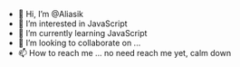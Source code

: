 - 👋 Hi, I’m @Aliasik
- 👀 I’m interested in JavaScript
- 🌱 I’m currently learning JavaScript
- 💞️ I’m looking to collaborate on ...
- 📫 How to reach me ... no need reach me yet, calm down

<!---
Aliasik/Aliasik is a ✨ special ✨ repository because its `README.md` (this file) appears on your GitHub profile.
You can click the Preview link to take a look at your changes.
--->
